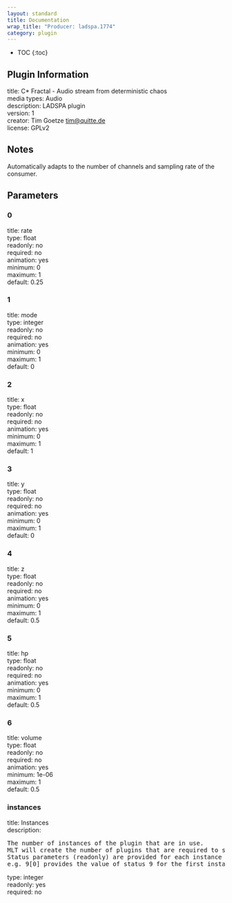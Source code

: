 ```yaml
---
layout: standard
title: Documentation
wrap_title: "Producer: ladspa.1774"
category: plugin
---
```

* TOC
{:toc}

## Plugin Information

title: C* Fractal - Audio stream from deterministic chaos  
media types:
Audio  
description: LADSPA plugin  
version: 1  
creator: Tim Goetze <tim@quitte.de>  
license: GPLv2  

## Notes

Automatically adapts to the number of channels and sampling rate of the consumer.

## Parameters

### 0

title: rate    
type: float  
readonly: no  
required: no  
animation: yes  
minimum: 0  
maximum: 1  
default: 0.25  

### 1

title: mode    
type: integer  
readonly: no  
required: no  
animation: yes  
minimum: 0  
maximum: 1  
default: 0  

### 2

title: x    
type: float  
readonly: no  
required: no  
animation: yes  
minimum: 0  
maximum: 1  
default: 1  

### 3

title: y    
type: float  
readonly: no  
required: no  
animation: yes  
minimum: 0  
maximum: 1  
default: 0  

### 4

title: z    
type: float  
readonly: no  
required: no  
animation: yes  
minimum: 0  
maximum: 1  
default: 0.5  

### 5

title: hp    
type: float  
readonly: no  
required: no  
animation: yes  
minimum: 0  
maximum: 1  
default: 0.5  

### 6

title: volume    
type: float  
readonly: no  
required: no  
animation: yes  
minimum: 1e-06  
maximum: 1  
default: 0.5  

### instances

title: Instances    
description:
<pre>
The number of instances of the plugin that are in use.
MLT will create the number of plugins that are required to support the number of audio channels.
Status parameters (readonly) are provided for each instance and are accessed by specifying the instance number after the identifier (starting at zero).
e.g. 9[0] provides the value of status 9 for the first instance.
</pre>
type: integer  
readonly: yes  
required: no  

